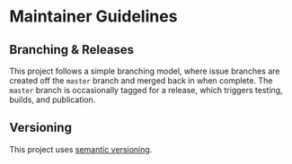 # Maintainer Guidelines

## Branching & Releases

This project follows a simple branching model, where issue branches are created off the `master` branch and merged back in when complete. The `master` branch is occasionally tagged for a release, which triggers testing, builds, and publication.

## Versioning

This project uses [semantic versioning][semver].

[semver]: https://semver.org/

